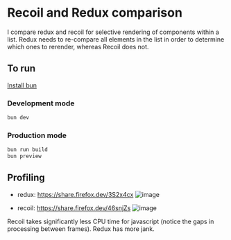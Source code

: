 # Recoil and Redux comparison

I compare redux and recoil for selective rendering of components within a list. Redux needs to re-compare all elements in the list in order to determine which ones to rerender, whereas Recoil does not.

## To run

[Install bun][1]

### Development mode

```sh
bun dev
```

### Production mode

```sh
bun run build
bun preview
```

[1]: https://bun.sh/docs/installation

## Profiling

- redux: https://share.firefox.dev/3S2x4cx
  ![image](https://github.com/cypresslf/test-recoil/assets/133676745/9a111fce-0f58-4e38-9024-7b7c7c4c9f1b)

- recoil: https://share.firefox.dev/46snjZs
  ![image](https://github.com/cypresslf/test-recoil/assets/133676745/7fbd4ec8-057d-4e87-a080-e66f4663beaa)

Recoil takes significantly less CPU time for javascript (notice the gaps in processing between frames). Redux has more jank.
